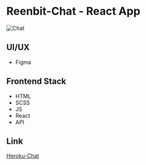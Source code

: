 # Reenbit-Chat - React App

![Chat](https://kept.com.ua/core/cache/plugins/imageviewer/51471/2557517a195b8ce7bc241660a7e80c9868297ec0e70f8ef4c9789b243d4f66ca/1100x1100_cropped.jpg)

## UI/UX

- Figma

## Frontend Stack

- HTML
- SCSS
- JS
- React
- API

## Link

[Heroku-Chat](https://reenbit-chat-trifidu.herokuapp.com/chat)
